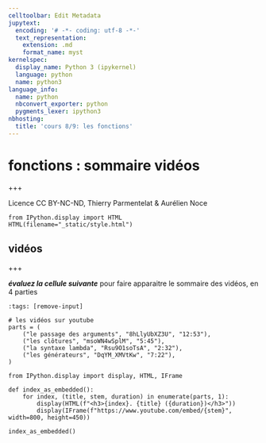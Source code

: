 ```yaml
---
celltoolbar: Edit Metadata
jupytext:
  encoding: '# -*- coding: utf-8 -*-'
  text_representation:
    extension: .md
    format_name: myst
kernelspec:
  display_name: Python 3 (ipykernel)
  language: python
  name: python3
language_info:
  name: python
  nbconvert_exporter: python
  pygments_lexer: ipython3
nbhosting:
  title: 'cours 8/9: les fonctions'
---
```


# fonctions : sommaire vidéos

+++

Licence CC BY-NC-ND, Thierry Parmentelat & Aurélien Noce

```{code-cell} ipython3
from IPython.display import HTML
HTML(filename="_static/style.html")
```

## vidéos

+++

***évaluez la cellule suivante*** pour faire apparaitre le sommaire des vidéos, en 4 parties

```{code-cell} ipython3
:tags: [remove-input]

# les vidéos sur youtube
parts = (
    ("le passage des arguments", "8hLlyUbXZ3U", "12:53"),
    ("les clôtures", "msoWN4wSplM", "5:45"),
    ("la syntaxe lambda", "Rsu9O1soTsA", "2:32"),
    ("les générateurs", "DqYM_XMVtKw", "7:22"),
)

from IPython.display import display, HTML, IFrame

def index_as_embedded():
    for index, (title, stem, duration) in enumerate(parts, 1):
        display(HTML(f"<h3>{index}. {title} ({duration})</h3>"))
        display(IFrame(f"https://www.youtube.com/embed/{stem}", width=800, height=450))

index_as_embedded()
```
